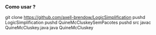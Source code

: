 ### Como usar ?

git clone https://github.com/axell-brendow/LogicSimplification
pushd LogicSimplification
pushd QuineMcCluskeySemPacotes
pushd src
javac QuineMcCluskey.java
java QuineMcCluskey
